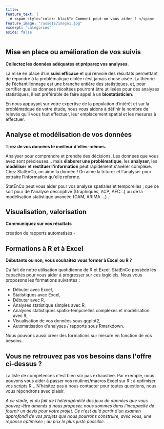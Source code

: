 ```yaml
---
title: 
feature_text: |
  # <span style="color: black"> Comment peut-on vous aider ? </span>
feature_image: "/assets/image1.jpg"
excerpt: "categories"
aside: false
---
```



## Mise en place ou amélioration de vos suivis

**Collectez les données adéquates et préparez vos analyses.**

La mise en place d’un **suivi efficace** et qui renvoie des résultats permettant de répondre à la problématique ciblée n’est jamais chose aisée. La théorie de l’échantillonnage est une branche entière des statistiques, et, pour certifier que les données récoltées pourront être utilisées pour des analyses statistiques, il est préférable de faire appel à un **biostatisticien**. 

En nous appuyant sur votre expertise de la population d’intérêt et sur la problématique de votre étude, nous vous aidons à définir le nombre de relevés qu’il vous faut effectuer, leur emplacement spatial et les mesures à effectuer. 



## Analyse et modélisation de vos données

**Tirez de vos données le meilleur d'elles-mêmes.**

Analyser pour comprendre et prendre des décisions. Les données que vous avez sont précieuses... mais **élaborer une problématique**, les **analyser**, les **modéliser** et **restituer l'information** peut rapidement s'avérer complexe. Chez StatEnCo, on aime la donnée ! On aime la triturer et l'analyser pour extraire l'information qu'elle referme. 

StatEnCo peut vous aider pour vos analyse spatiales et temporelles ; que ce soit pour de l'analyse descriptive (Graphiques, ACP, AFC...) ou de la modélisation statistique avancée (GAM, ARIMA ...) . 



## Visualisation, valorisation 

**Communiquez sur vos résultats**

création de rapports automatisés - 

## Formations à R et à Excel

**Débutants ou non, vous souhaitez vous former à Excel ou R ?**

Du fait de notre utilisation quotidienne de R et Excel, StatEnCo possède les capacités pour vous aider à progresser sur ces logiciels. Nous vous proposons les formations suivantes : 
  - Débuter avec Excel,
  - Statistiques avec Excel,
  - Débuter avec R,
  - Analyses statistique simples avec R,
  - Analyses statistiques spatio-temporelles complexes et modélisation avec R,
  - Visualisation de vos données sous ggplot2,
  - Automatisation d'analyses / rapports sous Rmarkdown.

Nous pouvons aussi créer des formations sur mesure en fonction de vos besoins.



## Vous ne retrouvez pas vos besoins dans l'offre ci-dessus ?

La liste de compétences n'est bien sûr pas exhaustive. Par exemple, nous pouvons vous aider à passer vos routines/macros Excel sur R ; à optimiser vos scripts R...
N'hésitez pas à nous contacter pour toutes questions, nous vous répondrons avec plaisir.  


*A ce stade, et du fait de l'hétérogénéité des jeux de données que vous pouvez-être amenés à nous proposer, nous sommes dans l'incapacité de fournir un devis pour votre projet. Ce n'est qu'à partir d'un examen approfondi de vos projets que nous pourrons construire, avec vous, une réponse optimisée ; au prix le plus juste possible.* 
